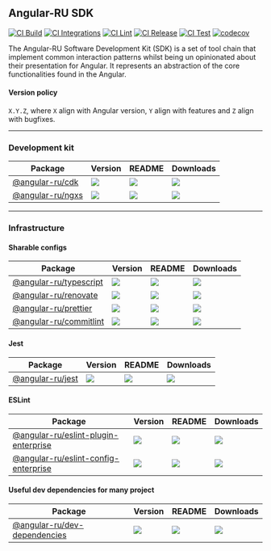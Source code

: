 ## Angular-RU SDK

[![CI Build](https://github.com/Angular-RU/angular-ru-sdk/actions/workflows/build.yml/badge.svg)](https://github.com/Angular-RU/angular-ru-sdk/actions/workflows/build.yml)
[![CI Integrations](https://github.com/Angular-RU/angular-ru-sdk/actions/workflows/integrations.yml/badge.svg)](https://github.com/Angular-RU/angular-ru-sdk/actions/workflows/integrations.yml)
[![CI Lint](https://github.com/Angular-RU/angular-ru-sdk/actions/workflows/lint.yml/badge.svg)](https://github.com/Angular-RU/angular-ru-sdk/actions/workflows/lint.yml)
[![CI Release](https://github.com/Angular-RU/angular-ru-sdk/actions/workflows/release.yml/badge.svg)](https://github.com/Angular-RU/angular-ru-sdk/actions/workflows/release.yml)
[![CI Test](https://github.com/Angular-RU/angular-ru-sdk/actions/workflows/test.yml/badge.svg)](https://github.com/Angular-RU/angular-ru-sdk/actions/workflows/test.yml)
[![codecov](https://codecov.io/gh/Angular-RU/angular-ru-sdk/branch/master/graph/badge.svg?token=RVJS9HS665)](https://codecov.io/gh/Angular-RU/angular-ru-sdk)

The Angular-RU Software Development Kit (SDK) is a set of tool chain that implement common interaction patterns whilst
being un opinionated about their presentation for Angular. It represents an abstraction of the core functionalities
found in the Angular.

#### Version policy

`X.Y.Z`, where `X` align with Angular version, `Y` align with features and `Z` align with bugfixes.

---

### Development kit

| **Package**                                                    | **Version**                                                       | **README**                                                                        | **Downloads**                                                                                     |
| -------------------------------------------------------------- | ----------------------------------------------------------------- | --------------------------------------------------------------------------------- | ------------------------------------------------------------------------------------------------- |
| [@angular-ru/cdk](https://npmjs.com/package/@angular-ru/cdk)   | ![](https://img.shields.io/npm/v/%40angular-ru%2Fcdk/latest.svg)  | [![](https://img.shields.io/badge/Documentation--green.svg)](docs/cdk/README.md)  | [![](https://img.shields.io/npm/dw/@angular-ru/cdk)](https://npmjs.com/package/@angular-ru/cdk)   |
| [@angular-ru/ngxs](https://npmjs.com/package/@angular-ru/ngxs) | ![](https://img.shields.io/npm/v/%40angular-ru%2Fngxs/latest.svg) | [![](https://img.shields.io/badge/Documentation--green.svg)](docs/ngxs/README.md) | [![](https://img.shields.io/npm/dw/@angular-ru/ngxs)](https://npmjs.com/package/@angular-ru/ngxs) |

---

### Infrastructure

#### Sharable configs

| **Package**                                                                | **Version**                                                             | **README**                                                                       | **Downloads**                                                                                                 |
| -------------------------------------------------------------------------- | ----------------------------------------------------------------------- | -------------------------------------------------------------------------------- | ------------------------------------------------------------------------------------------------------------- |
| [@angular-ru/typescript](https://npmjs.com/package/@angular-ru/typescript) | ![](https://img.shields.io/npm/v/%40angular-ru%2Ftypescript/latest.svg) | [![](https://img.shields.io/badge/README--green.svg)](libs/typescript/README.md) | [![](https://img.shields.io/npm/dw/@angular-ru/typescript)](https://npmjs.com/package/@angular-ru/typescript) |
| [@angular-ru/renovate](https://npmjs.com/package/@angular-ru/renovate)     | ![](https://img.shields.io/npm/v/%40angular-ru%2Frenovate/latest.svg)   | [![](https://img.shields.io/badge/README--green.svg)](libs/renovate/README.md)   | [![](https://img.shields.io/npm/dw/@angular-ru/renovate)](https://npmjs.com/package/@angular-ru/renovate)     |
| [@angular-ru/prettier](https://npmjs.com/package/@angular-ru/prettier)     | ![](https://img.shields.io/npm/v/%40angular-ru%2Fprettier/latest.svg)   | [![](https://img.shields.io/badge/README--green.svg)](libs/prettier/README.md)   | [![](https://img.shields.io/npm/dw/@angular-ru/prettier)](https://npmjs.com/package/@angular-ru/prettier)     |
| [@angular-ru/commitlint](https://npmjs.com/package/@angular-ru/commitlint) | ![](https://img.shields.io/npm/v/%40angular-ru%2Fcommitlint/latest.svg) | [![](https://img.shields.io/badge/README--green.svg)](libs/commitlint/README.md) | [![](https://img.shields.io/npm/dw/@angular-ru/commitlint)](https://npmjs.com/package/@angular-ru/commitlint) |

#### Jest

| **Package**                                                    | **Version**                                                       | **README**                                                                 | **Downloads**                                                                                     |
| -------------------------------------------------------------- | ----------------------------------------------------------------- | -------------------------------------------------------------------------- | ------------------------------------------------------------------------------------------------- |
| [@angular-ru/jest](https://npmjs.com/package/@angular-ru/jest) | ![](https://img.shields.io/npm/v/%40angular-ru%2Fjest/latest.svg) | [![](https://img.shields.io/badge/README--green.svg)](libs/jest/README.md) | [![](https://img.shields.io/npm/dw/@angular-ru/jest)](https://npmjs.com/package/@angular-ru/jest) |

#### ESLint

| **Package**                                                                                            | **Version**                                                                           | **README**                                                                                     | **Downloads**                                                                                                                             |
| ------------------------------------------------------------------------------------------------------ | ------------------------------------------------------------------------------------- | ---------------------------------------------------------------------------------------------- | ----------------------------------------------------------------------------------------------------------------------------------------- |
| [@angular-ru/eslint-plugin-enterprise](https://npmjs.com/package/@angular-ru/eslint-plugin-enterprise) | ![](https://img.shields.io/npm/v/%40angular-ru%2Feslint-plugin-enterprise/latest.svg) | [![](https://img.shields.io/badge/README--green.svg)](libs/eslint-plugin-enterprise/README.md) | [![](https://img.shields.io/npm/dw/@angular-ru/eslint-plugin-enterprise)](https://npmjs.com/package/@angular-ru/eslint-plugin-enterprise) |
| [@angular-ru/eslint-config-enterprise](https://npmjs.com/package/@angular-ru/eslint-config-enterprise) | ![](https://img.shields.io/npm/v/%40angular-ru%2Feslint-config-enterprise/latest.svg) | [![](https://img.shields.io/badge/README--green.svg)](libs/eslint-config-enterprise/README.md) | [![](https://img.shields.io/npm/dw/@angular-ru/eslint-config-enterprise)](https://npmjs.com/package/@angular-ru/eslint-config-enterprise) |

#### Useful dev dependencies for many project

| **Package**                                                                            | **Version**                                                                   | **README**                                                                             | **Downloads**                                                                                                             |
| -------------------------------------------------------------------------------------- | ----------------------------------------------------------------------------- | -------------------------------------------------------------------------------------- | ------------------------------------------------------------------------------------------------------------------------- |
| [@angular-ru/dev-dependencies](https://npmjs.com/package/@angular-ru/dev-dependencies) | ![](https://img.shields.io/npm/v/%40angular-ru%2Fdev-dependencies/latest.svg) | [![](https://img.shields.io/badge/README--green.svg)](libs/dev-dependencies/README.md) | [![](https://img.shields.io/npm/dw/@angular-ru/dev-dependencies)](https://npmjs.com/package/@angular-ru/dev-dependencies) |
